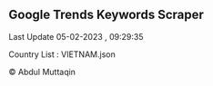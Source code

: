 

## Google Trends Keywords Scraper 
 
Last Update 05-02-2023 , 09:29:35

Country List :
VIETNAM.json



© Abdul Muttaqin 
